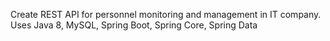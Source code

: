 Create REST API for personnel monitoring and management in IT company. 
Uses Java 8, MySQL, Spring Boot, Spring Core, Spring Data
